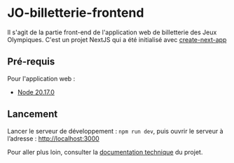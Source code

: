 # JO-billetterie-frontend

Il s'agit de la partie front-end de l'application web de billetterie des Jeux Olympiques. C'est un projet NextJS qui a été initialisé avec [create-next-app](https://nextjs.org/learn-pages-router/basics/create-nextjs-app)

## Pré-requis

Pour l'application web :

- [Node 20.17.0](https://nodejs.org/en/blog/release/v20.17.0)

## Lancement

Lancer le serveur de développement : `npm run dev`, puis ouvrir le serveur à l’adresse : [http://localhost:3000](http://localhost:3000)

Pour aller plus loin, consulter la [documentation technique]() du projet.
